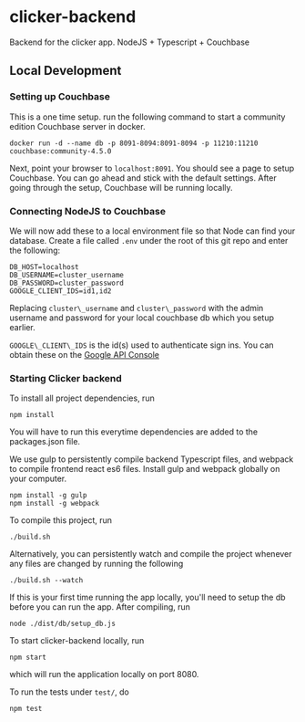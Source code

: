 # clicker-backend
Backend for the clicker app. NodeJS + Typescript + Couchbase

## Local Development

### Setting up Couchbase

This is a one time setup. run the following command to start a community edition
Couchbase server in docker.

`docker run -d --name db -p 8091-8094:8091-8094 -p 11210:11210 couchbase:community-4.5.0`

Next, point your browser to `localhost:8091`. You should see a page to setup
Couchbase. You can go ahead and stick with the default settings. After going
through the setup, Couchbase will be running locally.

### Connecting NodeJS to Couchbase

We will now add these to a local environment file so that Node can find your
database. Create a file called `.env` under the root of this git repo and enter
the following:
```
DB_HOST=localhost
DB_USERNAME=cluster_username
DB_PASSWORD=cluster_password
GOOGLE_CLIENT_IDS=id1,id2
```
Replacing `cluster\_username` and `cluster\_password` with the admin username
and password for your local couchbase db which you setup earlier.

`GOOGLE\_CLIENT\_IDS` is the id(s) used to authenticate sign ins. You can obtain
these on the [Google API Console](https://console.developers.google.com/project/_/apiui/apis/library)

### Starting Clicker backend

To install all project dependencies, run
```
npm install
```
You will have to run this everytime dependencies are added to the packages.json
file.

We use gulp to persistently compile backend Typescript files, and webpack to
compile frontend react es6 files. Install gulp and webpack globally on your
computer.
```
npm install -g gulp
npm install -g webpack
```
To compile this project, run
```
./build.sh
```
Alternatively, you can persistently watch and compile the project whenever
any files are changed by running the following
```
./build.sh --watch
```

If this is your first time running the app locally, you'll need to setup the db
before you can run the app. After compiling, run
```
node ./dist/db/setup_db.js
```

To start clicker-backend locally, run
```
npm start
```
which will run the application locally on port 8080.

To run the tests under `test/`, do
```
npm test
```
